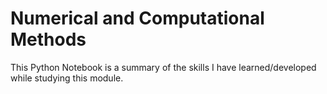 # Numerical and Computational Methods
This Python Notebook is a summary of the skills I have learned/developed while studying this module.
